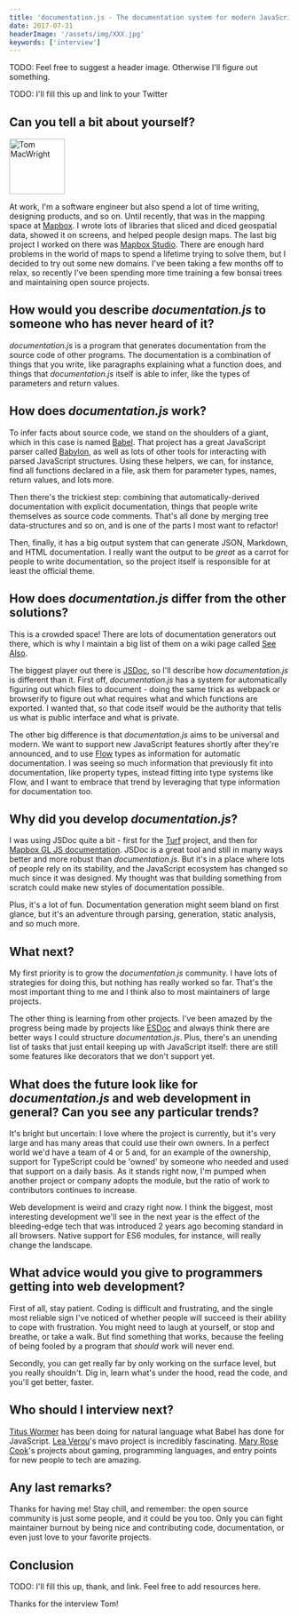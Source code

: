 ```yaml
---
title: 'documentation.js - The documentation system for modern JavaScript - Interview with Tom MacWright'
date: 2017-07-31
headerImage: '/assets/img/XXX.jpg'
keywords: ['interview']
---
```


TODO: Feel free to suggest a header image. Otherwise I'll figure out something.

TODO: I'll fill this up and link to your Twitter

## Can you tell a bit about yourself?

<p>
<span class="author">
  <img src="https://www.gravatar.com/avatar/69a180136f3c237769452a4af0bbb9a1?s=200" alt="Tom MacWright" class="author" width="100" height="100" />
</span>
</p>

At work, I'm a software engineer but also spend a lot of time writing, designing products, and so on. Until recently, that was in the mapping space at [Mapbox](https://mapbox.com/). I wrote lots of libraries that sliced and diced geospatial data, showed it on screens, and helped people design maps. The last big project I worked on there was [Mapbox Studio](https://www.mapbox.com/mapbox-studio/). There are enough hard problems in the world of maps to spend a lifetime trying to solve them, but I decided to try out some new domains. I've been taking a few months off to relax, so recently I've been spending more time training a few bonsai trees and maintaining open source projects.

## How would you describe *documentation.js* to someone who has never heard of it?

*documentation.js* is a program that generates documentation from the source code of other programs. The documentation is a combination of things that you write, like paragraphs explaining what a function does, and things that *documentation.js* itself is able to infer, like the types of parameters and return values.

## How does *documentation.js* work?

To infer facts about source code, we stand on the shoulders of a giant, which in this case is named [Babel](https://github.com/babel/babel). That project has a great JavaScript parser called [Babylon](https://github.com/babel/babylon), as well as lots of other tools for interacting with parsed JavaScript structures. Using these helpers, we can, for instance, find all functions declared in a file, ask them for parameter types, names, return values, and lots more.

Then there's the trickiest step: combining that automatically-derived documentation with explicit documentation, things that people write themselves as source code comments. That's all done by merging tree data-structures and so on, and is one of the parts I most want to refactor!

Then, finally, it has a big output system that can generate JSON, Markdown, and HTML documentation. I really want the output to be _great_ as a carrot for people to write documentation, so the project itself is responsible for at least the official theme.

## How does *documentation.js* differ from the other solutions?

This is a crowded space! There are lots of documentation generators out there, which is why I maintain a big list of them on a wiki page called [See Also](https://github.com/documentationjs/documentation/wiki/See-also).

The biggest player out there is [JSDoc](http://usejsdoc.org/), so I'll describe how *documentation.js* is different than it. First off, *documentation.js* has a system for automatically figuring out which files to document - doing the same trick as webpack or browserify to figure out what requires what and which functions are exported. I wanted that, so that code itself would be the authority that tells us what is public interface and what is private.

The other big difference is that *documentation.js* aims to be universal and modern. We want to support new JavaScript features shortly after they're announced, and to use [Flow](https://flow.org/) types as information for automatic documentation. I was seeing so much information that previously fit into documentation, like property types, instead fitting into type systems like Flow, and I want to embrace that trend by leveraging that type information for documentation too.

## Why did you develop *documentation.js*?

I was using JSDoc quite a bit - first for the [Turf](http://turfjs.org/) project, and then for [Mapbox GL JS documentation](https://www.mapbox.com/mapbox-gl-js/api/). JSDoc is a great tool and still in many ways better and more robust than *documentation.js*. But it's in a place where lots of people rely on its stability, and the JavaScript ecosystem has changed so much since it was designed. My thought was that building something from scratch could make new styles of documentation possible.

Plus, it's a lot of fun. Documentation generation might seem bland on first glance, but it's an adventure through parsing, generation, static analysis, and so much more.

## What next?

My first priority is to grow the *documentation.js* community. I have lots of strategies for doing this, but nothing has really worked so far. That's the most important thing to me and I think also to most maintainers of large projects.

The other thing is learning from other projects. I've been amazed by the progress being made by projects like [ESDoc](https://esdoc.org/) and always think there are better ways I could structure *documentation.js*. Plus, there's an unending list of tasks that just entail keeping up with JavaScript itself: there are still some features like decorators that we don't support yet.

## What does the future look like for *documentation.js* and web development in general? Can you see any particular trends?

It's bright but uncertain: I love where the project is currently, but it's very large and has many areas that could use their own owners. In a perfect world we'd have a team of 4 or 5 and, for an example of the ownership, support for TypeScript could be 'owned' by someone who needed and used that support on a daily basis. As it stands right now, I'm pumped when another project or company adopts the module, but the ratio of work to contributors continues to increase.

Web development is weird and crazy right now. I think the biggest, most interesting development we'll see in the next year is the effect of the bleeding-edge tech that was introduced 2 years ago becoming standard in all browsers. Native support for ES6 modules, for instance, will really change the landscape.

## What advice would you give to programmers getting into web development?

First of all, stay patient. Coding is difficult and frustrating, and the single most reliable sign I've noticed of whether people will succeed is their ability to cope with frustration. You might need to laugh at yourself, or stop and breathe, or take a walk. But find something that works, because the feeling of being fooled by a program that _should_ work will never end.

Secondly, you can get really far by only working on the surface level, but you really shouldn't. Dig in, learn what's under the hood, read the code, and you'll get better, faster.

## Who should I interview next?

[Titus Wormer](https://github.com/wooorm) has been doing for natural language what Babel has done for JavaScript. [Lea Verou](https://twitter.com/LeaVerou)'s mavo project is incredibly fascinating. [Mary Rose Cook](https://github.com/maryrosecook)'s projects about gaming, programming languages, and entry points for new people to tech are amazing.

## Any last remarks?

Thanks for having me! Stay chill, and remember: the open source community is just some people, and it could be you too. Only you can fight maintainer burnout by being nice and contributing code, documentation, or even just love to your favorite projects.

## Conclusion

TODO: I'll fill this up, thank, and link. Feel free to add resources here.

Thanks for the interview Tom!
